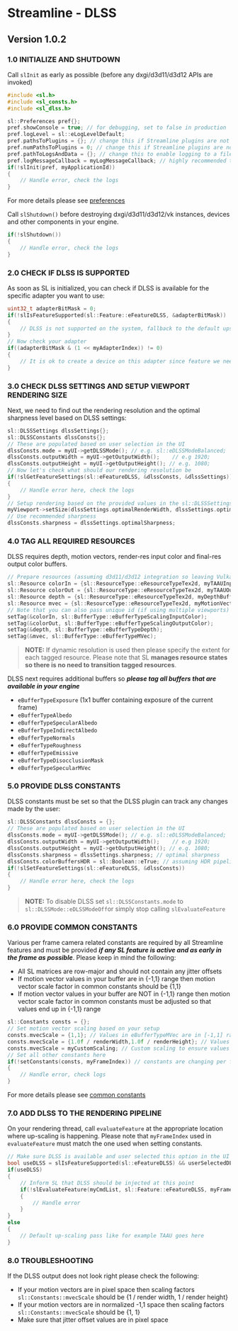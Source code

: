 ﻿

Streamline - DLSS
=======================

Version 1.0.2
------

### 1.0 INITIALIZE AND SHUTDOWN

Call `slInit` as early as possible (before any dxgi/d3d11/d3d12 APIs are invoked)

```cpp
#include <sl.h>
#include <sl_consts.h>
#include <sl_dlss.h>

sl::Preferences pref{};
pref.showConsole = true; // for debugging, set to false in production
pref.logLevel = sl::eLogLevelDefault;
pref.pathsToPlugins = {}; // change this if Streamline plugins are not located next to the executable
pref.numPathsToPlugins = 0; // change this if Streamline plugins are not located next to the executable
pref.pathToLogsAndData = {}; // change this to enable logging to a file
pref.logMessageCallback = myLogMessageCallback; // highly recommended to track warning/error messages in your callback
if(!slInit(pref, myApplicationId))
{
    // Handle error, check the logs
}
```

For more details please see [preferences](ProgrammingGuide.md#221-preferences)

Call `slShutdown()` before destroying dxgi/d3d11/d3d12/vk instances, devices and other components in your engine.

```cpp
if(!slShutdown())
{
    // Handle error, check the logs
}
```

### 2.0 CHECK IF DLSS IS SUPPORTED

As soon as SL is initialized, you can check if DLSS is available for the specific adapter you want to use:

```cpp
uint32_t adapterBitMask = 0;
if(!slIsFeatureSupported(sl::Feature::eFeatureDLSS, &adapterBitMask))
{
    // DLSS is not supported on the system, fallback to the default upscaling method
}
// Now check your adapter
if((adapterBitMask & (1 << myAdapterIndex)) != 0)
{
    // It is ok to create a device on this adapter since feature we need is supported
}
```

### 3.0 CHECK DLSS SETTINGS AND SETUP VIEWPORT RENDERING SIZE

Next, we need to find out the rendering resolution and the optimal sharpness level based on DLSS settings:

```cpp
sl::DLSSSettings dlssSettings{};
sl::DLSSConstants dlssConsts{};
// These are populated based on user selection in the UI
dlssConsts.mode = myUI->getDLSSMode(); // e.g. sl::eDLSSModeBalanced;
dlssConsts.outputWidth = myUI->getOutputWidth();    // e.g 1920;
dlssConsts.outputHeight = myUI->getOutputHeight(); // e.g. 1080;
// Now let's check what should our rendering resolution be
if(!slGetFeatureSettings(sl::eFeatureDLSS, &dlssConsts, &dlssSettings))
{
    // Handle error here, check the logs
}
// Setup rendering based on the provided values in the sl::DLSSSettings structure
myViewport->setSize(dlssSettings.optimalRenderWidth, dlssSettings.optimalRenderHeight);
// Use recommended sharpness
dlssConsts.sharpness = dlssSettings.optimalSharpness;
```

### 4.0 TAG ALL REQUIRED RESOURCES

DLSS requires depth, motion vectors, render-res input color and final-res output color buffers.

```cpp
// Prepare resources (assuming d3d11/d3d12 integration so leaving Vulkan view and device memory as null pointers)
sl::Resource colorIn = {sl::ResourceType::eResourceTypeTex2d, myTAAUInput, nullptr, nullptr, nullptr};
sl::Resource colorOut = {sl::ResourceType::eResourceTypeTex2d, myTAAUOutput, nullptr, nullptr, nullptr};
sl::Resource depth = {sl::ResourceType::eResourceTypeTex2d, myDepthBuffer, nullptr, nullptr, nullptr};
sl::Resource mvec = {sl::ResourceType::eResourceTypeTex2d, myMotionVectorsBuffer, nullptr, nullptr, nullptr};
// Note that you can also pass unique id (if using multiple viewports) and the extent of the resource if dynamic resolution is active
setTag(&colorIn, sl::BufferType::eBufferTypeScalingInputColor);
setTag(&colorOut, sl::BufferType::eBufferTypeScalingOutputColor);
setTag(&depth, sl::BufferType::eBufferTypeDepth);
setTag(&mvec, sl::BufferType::eBufferTypeMVec);
```

> **NOTE:**
> If dynamic resolution is used then please specify the extent for each tagged resource. Please note that SL **manages resource states so there is no need to transition tagged resources**.

DLSS next requires additional buffers so ***please tag all buffers that are available in your engine***

* `eBufferTypeExposure` (1x1 buffer containing exposure of the current frame)
* `eBufferTypeAlbedo`
* `eBufferTypeSpecularAlbedo`
* `eBufferTypeIndirectAlbedo`
* `eBufferTypeNormals`
* `eBufferTypeRoughness`
* `eBufferTypeEmissive`
* `eBufferTypeDisocclusionMask`
* `eBufferTypeSpecularMVec`

### 5.0 PROVIDE DLSS CONSTANTS

DLSS constants must be set so that the DLSS plugin can track any changes made by the user:

```cpp
sl::DLSSConstants dlssConsts = {};
// These are populated based on user selection in the UI
dlssConsts.mode = myUI->getDLSSMode(); // e.g. sl::eDLSSModeBalanced;
dlssConsts.outputWidth = myUI->getOutputWidth();    // e.g 1920;
dlssConsts.outputHeight = myUI->getOutputHeight(); // e.g. 1080;
dlssConsts.sharpness = dlssSettings.sharpness; // optimal sharpness
dlssConsts.colorBuffersHDR = sl::Boolean::eTrue; // assuming HDR pipeline
if(!slSetFeatureSettings(sl::eFeatureDLSS, &dlssConsts))
{
    // Handle error here, check the logs
}
```

> **NOTE:**
> To disable DLSS set `sl::DLSSConstants.mode` to `sl::DLSSMode::eDLSSModeOff`or simply stop calling `slEvaluateFeature`

### 6.0 PROVIDE COMMON CONSTANTS

Various per frame camera related constants are required by all Streamline features and must be provided ***if any SL feature is active and as early in the frame as possible***. Please keep in mind the following: 

* All SL matrices are row-major and should not contain any jitter offsets
* If motion vector values in your buffer are in {-1,1} range then motion vector scale factor in common constants should be {1,1}
* If motion vector values in your buffer are NOT in {-1,1} range then motion vector scale factor in common constants must be adjusted so that values end up in {-1,1} range

```cpp
sl::Constants consts = {};
// Set motion vector scaling based on your setup
consts.mvecScale = {1,1}; // Values in eBufferTypeMVec are in [-1,1] range
consts.mvecScale = {1.0f / renderWidth,1.0f / renderHeight}; // Values in eBufferTypeMVec are in pixel space
consts.mvecScale = myCustomScaling; // Custom scaling to ensure values end up in [-1,1] range
// Set all other constants here
if(!setConstants(consts, myFrameIndex)) // constants are changing per frame so frame index is required
{
    // Handle error, check logs
}
```
For more details please see [common constants](ProgrammingGuide.md#251-common-constants)

### 7.0 ADD DLSS TO THE RENDERING PIPELINE

On your rendering thread, call `evaluateFeature` at the appropriate location where up-scaling is happening. Please note that `myFrameIndex` used in `evaluateFeature` must match the one used when setting constants.

```cpp
// Make sure DLSS is available and user selected this option in the UI
bool useDLSS = slIsFeatureSupported(sl::eFeatureDLSS) && userSelectedDLSSInUI;
if(useDLSS) 
{
    // Inform SL that DLSS should be injected at this point
    if(!slEvaluateFeature(myCmdList, sl::Feature::eFeatureDLSS, myFrameIndex)) 
    {
        // Handle error
    }
}
else
{
    // Default up-scaling pass like for example TAAU goes here
}
```
### 8.0 TROUBLESHOOTING

If the DLSS output does not look right please check the following:

* If your motion vectors are in pixel space then scaling factors `sl::Constants::mvecScale` should be {1 / render width, 1 / render height}
* If your motion vectors are in normalized -1,1 space then scaling factors `sl::Constants::mvecScale` should be {1, 1}
* Make sure that jitter offset values are in pixel space